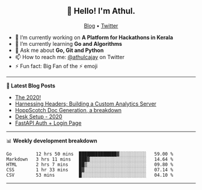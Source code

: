 <h2 align="center">👋 Hello! I'm Athul.</h2>
<p align="center">
  <a href="https://blog.athulcyriac.xyz">Blog</a> •
  <a href="https://twitter.com/athulcajay">Twitter</a>
</p>


- 🔭 I’m currently working on **A Platform for Hackathons in Kerala**
- 🌱 I’m currently learning **Go and Algorithms**
- 💬 Ask me about **Go, Git and Python**
- 📫 How to reach me: [@athulcajay](https://twitter.com/athulcajay) on Twitter
- ⚡ Fun fact: Big Fan of the :zap: emoji

-------

**📝 Latest Blog Posts**

<!-- BLOG-POST-LIST:START -->
- [The 2020!](https://blog.athulcyriac.xyz/2020/)
- [Harnessing Headers; Building a Custom Analytics Server](https://blog.athulcyriac.xyz/analytics_from_scratch/)
- [HoppScotch Doc Generation, a breakdown](https://blog.athulcyriac.xyz/hopp-gen/)
- [Desk Setup - 2020](https://blog.athulcyriac.xyz/desk-2020/)
- [FastAPI Auth + Login Page](https://blog.athulcyriac.xyz/fastapi-auth/)
<!-- BLOG-POST-LIST:END -->

-------

📊 **Weekly development breakdown**
<!--START_SECTION:waka-->
```text
Go         12 hrs 50 mins  ██████████████▓░░░░░░░░░░   59.00 % 
Markdown   3 hrs 11 mins   ███▓░░░░░░░░░░░░░░░░░░░░░   14.64 % 
HTML       2 hrs 7 mins    ██▒░░░░░░░░░░░░░░░░░░░░░░   09.80 % 
CSS        1 hr 33 mins    █▓░░░░░░░░░░░░░░░░░░░░░░░   07.14 % 
CSV        53 mins         █░░░░░░░░░░░░░░░░░░░░░░░░   04.10 % 
```
<!--END_SECTION:waka-->

-------
